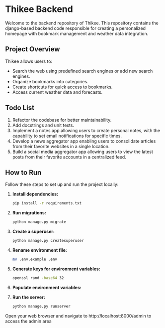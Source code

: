# Thikee Backend

Welcome to the backend repository of Thikee. This repository contains the django-based backend code responsible for creating a personalized homepage with bookmark management and weather data integration.

## Project Overview

Thikee allows users to:
- Search the web using predefined search engines or add new search engines.
- Organize bookmarks into categories.
- Create shortcuts for quick access to bookmarks.
- Access current weather data and forecasts.

## Todo List

1. Refactor the codebase for better maintainability.
2. Add docstrings and unit tests.
3. Implement a notes app allowing users to create personal notes, with the capability to set email notifications for specific times.
4. Develop a news aggregator app enabling users to consolidate articles from their favorite websites in a single location.
5. Build a social media aggregator app allowing users to view the latest posts from their favorite accounts in a centralized feed.

## How to Run

Follow these steps to set up and run the project locally:

1. **Install dependencies:**
   ```bash
   pip install -r requirements.txt

2. **Run migrations:**
   ```bash
   python manage.py migrate

3. **Create a superuser:**
   ```bash
   python manage.py createsuperuser

4. **Rename environment file:**
   ```bash
   mv .env.example .env

5. **Generate keys for environment variables:**
   ```bash
   openssl rand -base64 32

6. **Populate environment variables:**

7. **Run the server:**
   ```bash
   python manage.py runserver

Open your web browser and navigate to http://localhost:8000/admin to access the admin area